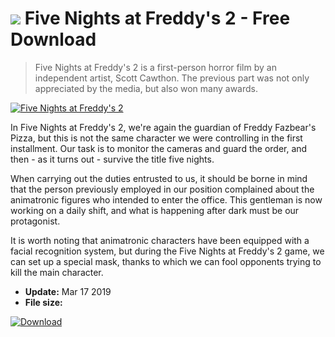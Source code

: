 # ![](https://cdn.softexe.net/static/icon/win.gif) Five Nights at Freddy's 2  - Free Download

> Five Nights at Freddy's 2 is a first-person horror film by an independent artist, Scott Cawthon. The previous part was not only appreciated by the media, but also won many awards.

[![Five Nights at Freddy's 2](https://gallery.dpcdn.pl/imgc/Tools/90240/g_-_420x350_1.5_-_x48cc0565-e30b-4f75-8680-843e2f578fd9.jpg)](https://softexe.net/win/games-entertainment/adventure/five-nights-at-freddy-s-2:hacb.html)

In Five Nights at Freddy's 2, we're again the guardian of Freddy Fazbear's Pizza, but this is not the same character we were controlling in the first installment. Our task is to monitor the cameras and guard the order, and then - as it turns out - survive the title five nights.
 
 When carrying out the duties entrusted to us, it should be borne in mind that the person previously employed in our position complained about the animatronic figures who intended to enter the office. This gentleman is now working on a daily shift, and what is happening after dark must be our protagonist.
 
 It is worth noting that animatronic characters have been equipped with a facial recognition system, but during the Five Nights at Freddy's 2 game, we can set up a special mask, thanks to which we can fool opponents trying to kill the main character.


- **Update:** Mar 17 2019
- **File size:** 

[![Download](https://cdn.softexe.net/static/img/download.png)](https://softexe.net/win/games-entertainment/adventure/five-nights-at-freddy-s-2:hacb.html)


